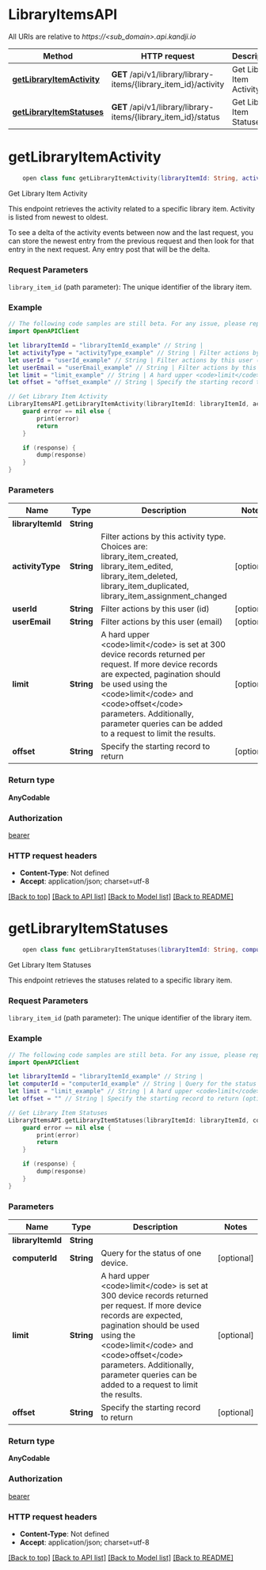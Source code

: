 # LibraryItemsAPI

All URIs are relative to *https://<sub_domain>.api.kandji.io*

Method | HTTP request | Description
------------- | ------------- | -------------
[**getLibraryItemActivity**](LibraryItemsAPI.md#getlibraryitemactivity) | **GET** /api/v1/library/library-items/{library_item_id}/activity | Get Library Item Activity
[**getLibraryItemStatuses**](LibraryItemsAPI.md#getlibraryitemstatuses) | **GET** /api/v1/library/library-items/{library_item_id}/status | Get Library Item Statuses


# **getLibraryItemActivity**
```swift
    open class func getLibraryItemActivity(libraryItemId: String, activityType: String? = nil, userId: String? = nil, userEmail: String? = nil, limit: String? = nil, offset: String? = nil, completion: @escaping (_ data: AnyCodable?, _ error: Error?) -> Void)
```

Get Library Item Activity

<p>This endpoint retrieves the activity related to a specific library item. Activity is listed from newest to oldest.</p> <p>To see a delta of the activity events between now and the last request, you can store the newest entry from the previous request and then look for that entry in the next request. Any entry post that will be the delta.</p> <h3 id=&quot;request-parameters&quot;>Request Parameters</h3> <p><code>library_item_id</code> (path parameter): The unique identifier of the library item.</p>

### Example
```swift
// The following code samples are still beta. For any issue, please report via http://github.com/OpenAPITools/openapi-generator/issues/new
import OpenAPIClient

let libraryItemId = "libraryItemId_example" // String | 
let activityType = "activityType_example" // String | Filter actions by this activity type. Choices are: library_item_created, library_item_edited, library_item_deleted, library_item_duplicated, library_item_assignment_changed (optional)
let userId = "userId_example" // String | Filter actions by this user (id) (optional)
let userEmail = "userEmail_example" // String | Filter actions by this user (email) (optional)
let limit = "limit_example" // String | A hard upper <code>limit</code> is set at 300 device records returned per request. If more device records are expected, pagination should be used using the <code>limit</code> and <code>offset</code> parameters. Additionally, parameter queries can be added to a request to limit the results. (optional)
let offset = "offset_example" // String | Specify the starting record to return (optional)

// Get Library Item Activity
LibraryItemsAPI.getLibraryItemActivity(libraryItemId: libraryItemId, activityType: activityType, userId: userId, userEmail: userEmail, limit: limit, offset: offset) { (response, error) in
    guard error == nil else {
        print(error)
        return
    }

    if (response) {
        dump(response)
    }
}
```

### Parameters

Name | Type | Description  | Notes
------------- | ------------- | ------------- | -------------
 **libraryItemId** | **String** |  | 
 **activityType** | **String** | Filter actions by this activity type. Choices are: library_item_created, library_item_edited, library_item_deleted, library_item_duplicated, library_item_assignment_changed | [optional] 
 **userId** | **String** | Filter actions by this user (id) | [optional] 
 **userEmail** | **String** | Filter actions by this user (email) | [optional] 
 **limit** | **String** | A hard upper &lt;code&gt;limit&lt;/code&gt; is set at 300 device records returned per request. If more device records are expected, pagination should be used using the &lt;code&gt;limit&lt;/code&gt; and &lt;code&gt;offset&lt;/code&gt; parameters. Additionally, parameter queries can be added to a request to limit the results. | [optional] 
 **offset** | **String** | Specify the starting record to return | [optional] 

### Return type

**AnyCodable**

### Authorization

[bearer](../README.md#bearer)

### HTTP request headers

 - **Content-Type**: Not defined
 - **Accept**: application/json; charset=utf-8

[[Back to top]](#) [[Back to API list]](../README.md#documentation-for-api-endpoints) [[Back to Model list]](../README.md#documentation-for-models) [[Back to README]](../README.md)

# **getLibraryItemStatuses**
```swift
    open class func getLibraryItemStatuses(libraryItemId: String, computerId: String? = nil, limit: String? = nil, offset: String? = nil, completion: @escaping (_ data: AnyCodable?, _ error: Error?) -> Void)
```

Get Library Item Statuses

<p>This endpoint retrieves the statuses related to a specific library item.</p> <h3 id=&quot;request-parameters&quot;>Request Parameters</h3>  <p><code>library_item_id</code> (path parameter): The unique identifier of the library item.</p>

### Example
```swift
// The following code samples are still beta. For any issue, please report via http://github.com/OpenAPITools/openapi-generator/issues/new
import OpenAPIClient

let libraryItemId = "libraryItemId_example" // String | 
let computerId = "computerId_example" // String | Query for the status of one device. (optional)
let limit = "limit_example" // String | A hard upper <code>limit</code> is set at 300 device records returned per request. If more device records are expected, pagination should be used using the <code>limit</code> and <code>offset</code> parameters. Additionally, parameter queries can be added to a request to limit the results. (optional)
let offset = "" // String | Specify the starting record to return (optional)

// Get Library Item Statuses
LibraryItemsAPI.getLibraryItemStatuses(libraryItemId: libraryItemId, computerId: computerId, limit: limit, offset: offset) { (response, error) in
    guard error == nil else {
        print(error)
        return
    }

    if (response) {
        dump(response)
    }
}
```

### Parameters

Name | Type | Description  | Notes
------------- | ------------- | ------------- | -------------
 **libraryItemId** | **String** |  | 
 **computerId** | **String** | Query for the status of one device. | [optional] 
 **limit** | **String** | A hard upper &lt;code&gt;limit&lt;/code&gt; is set at 300 device records returned per request. If more device records are expected, pagination should be used using the &lt;code&gt;limit&lt;/code&gt; and &lt;code&gt;offset&lt;/code&gt; parameters. Additionally, parameter queries can be added to a request to limit the results. | [optional] 
 **offset** | **String** | Specify the starting record to return | [optional] 

### Return type

**AnyCodable**

### Authorization

[bearer](../README.md#bearer)

### HTTP request headers

 - **Content-Type**: Not defined
 - **Accept**: application/json; charset=utf-8

[[Back to top]](#) [[Back to API list]](../README.md#documentation-for-api-endpoints) [[Back to Model list]](../README.md#documentation-for-models) [[Back to README]](../README.md)


